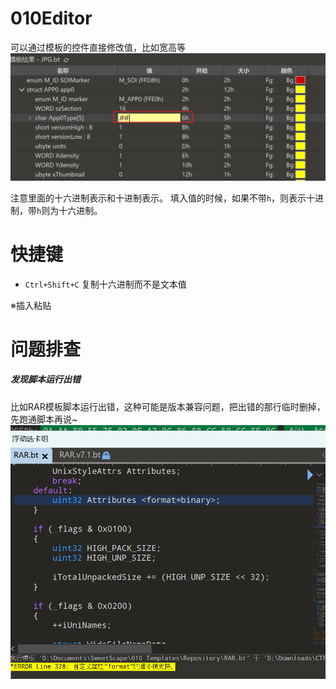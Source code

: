 # 010Editor

可以通过模板的控件直接修改值，比如宽高等
![](../../attachments/Pasted%20image%2020230730194022.png)

注意里面的十六进制表示和十进制表示。
填入值的时候，如果不带`h`，则表示十进制，带`h`则为十六进制。

# 快捷键

- `Ctrl+Shift+C` 复制十六进制而不是文本值

※插入粘贴
# 问题排查

##### 发现脚本运行出错
比如RAR模板脚本运行出错，这种可能是版本兼容问题，把出错的那行临时删掉，先跑通脚本再说~
![](../../attachments/Pasted%20image%2020230808001258.png)
